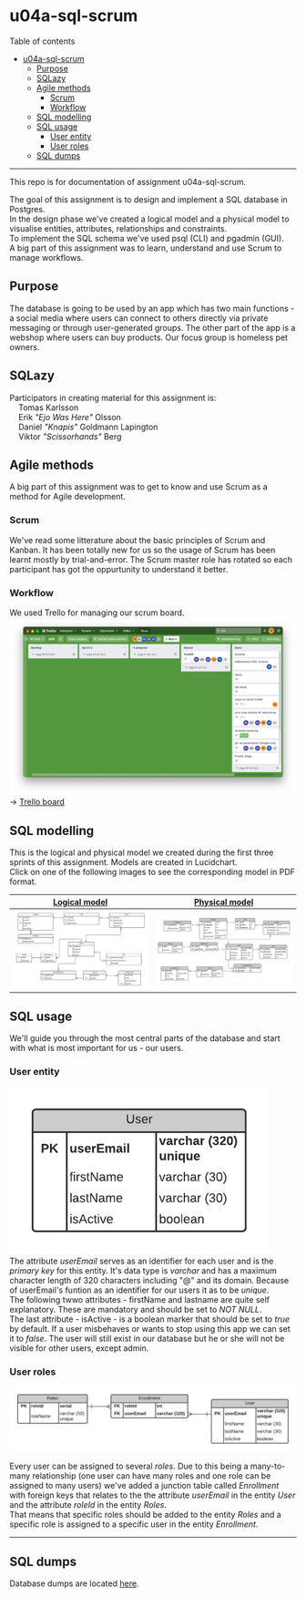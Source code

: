 # u04a-sql-scrum  

Table of contents  

- [u04a-sql-scrum](#u04a-sql-scrum)
  - [Purpose](#purpose)
  - [SQLazy](#sqlazy)
  - [Agile methods](#agile-methods)
    - [Scrum](#scrum)
    - [Workflow](#workflow)
  - [SQL modelling](#sql-modelling)
  - [SQL usage](#sql-usage)
    - [User entity](#user-entity)
    - [User roles](#user-roles)
  - [SQL dumps](#sql-dumps)

___

This repo is for documentation of assignment u04a-sql-scrum.  
  
The goal of this assignment is to design and implement a SQL database in Postgres.  
In the design phase we've created a logical model and a physical model to visualise entities, attributes, relationships and constraints.  
To implement the SQL schema we've used psql (CLI) and pgadmin (GUI).  
A big part of this assignment was to learn, understand and use Scrum to manage workflows.  

## Purpose  

The database is going to be used by an app which has two main functions - a social media where users can connect to others directly via private messaging or through user-generated groups. The other part of the app is a webshop where users can buy products. Our focus group is homeless pet owners.  

## SQLazy  

Participators in creating material for this assignment is:  
&nbsp;&nbsp;&nbsp;&nbsp;Tomas Karlsson  
&nbsp;&nbsp;&nbsp;&nbsp;Erik _"Ejo Was Here"_ Olsson  
&nbsp;&nbsp;&nbsp;&nbsp;Daniel _"Knapis"_ Goldmann Lapington  
&nbsp;&nbsp;&nbsp;&nbsp;Viktor _"Scissorhands"_ Berg  

## Agile methods  

A big part of this assignment was to get to know and use Scrum as a method for Agile development.  

### Scrum  

We've read some litterature about the basic principles of Scrum and Kanban. It has been totally new for us so the usage of Scrum has been learnt mostly by trial-and-error. The Scrum master role has rotated so each participant has got the oppurtunity to understand it better.  

### Workflow  

We used Trello for managing our scrum board.  
![Screenshot of our Trello board](imgs/Trello_board.png)  
&rarr; [Trello board](https://trello.com/b/6ckQafkt/u04)  

## SQL modelling  

This is the logical and physical model we created during the first three sprints of this assignment. Models are created in Lucidchart.  
Click on one of the following images to see the corresponding model in PDF format.  

|[Logical model](models/logical%20model.pdf)|[Physical model](models/physical%20model.pdf)|
|---|---|
|[![alt](imgs/U04_logical_model.png)](./models/logical%20model.pdf)|[![alt](imgs/U04_physical_model.png)](./models/physical%20model.pdf)| 

## SQL usage  

We'll guide you through the most central parts of the database and start with what is most important for us - our users.  

### User entity  

![User entity](./imgs/user_entity.png)  
The attribute _userEmail_ serves as an identifier for each user and is the _primary key_ for this entity. It's data type is _varchar_ and has a maximum character length of 320 characters including "@" and its domain. Because of userEmail's funtion as an identifier for our users it as to be _unique_.  
The following twwo attributes - firstName and lastname are quite self explanatory. These are mandatory and should be set to _NOT NULL_.  
The last attribute - isActive - is a boolean marker that should be set to _true_ by default. If a user misbehaves or wants to stop using this app we can set it to _false_. The user will still exist in our database but he or she will not be visible for other users, except admin.  

### User roles  

![User - Roles relationship](imgs/user_roles.png)  

Every user can be assigned to several _roles_. Due to this being a many-to-many relationship (one user can have many roles and one role can be assigned to many users) we've added a junction table called _Enrollment_ with foreign keys that relates to the the attribute _userEmail_ in the entity _User_ and the attribute _roleId_ in the entity _Roles_.  
That means that specific roles should be added to the entity _Roles_ and a specific role is assigned to a specific user in the entity _Enrollment_.  

___

## SQL dumps  

Database dumps are located [here](sql_dumps/).

